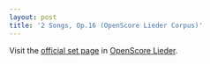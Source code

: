 ```yaml
---
layout: post
title: '2 Songs, Op.16 (OpenScore Lieder Corpus)'
---
```


Visit the [official set page] in [OpenScore Lieder].

[official set page]: https://musescore.com/openscore-lieder-corpus/sets/5106922
[OpenScore Lieder]: https://musescore.com/openscore-lieder-corpus

